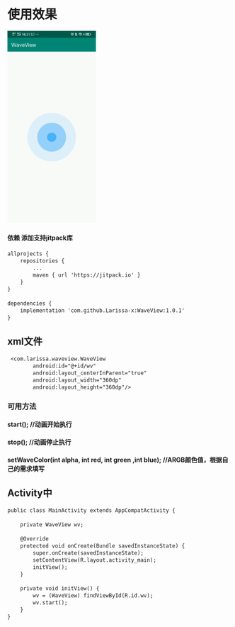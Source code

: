 # 使用效果
![image](https://github.com/Larissa-x/WaveView/blob/master/app/src/main/res/drawable/wave_test.gif)

#### 依赖    添加支持jitpack库
```
allprojects {
    repositories {
        ...
        maven { url 'https://jitpack.io' }
    }
}

dependencies {
    implementation 'com.github.Larissa-x:WaveView:1.0.1'
}
```
## xml文件
```
 <com.larissa.waveview.WaveView
        android:id="@+id/wv"
        android:layout_centerInParent="true"
        android:layout_width="360dp"
        android:layout_height="360dp"/>
```

### 可用方法
#### start();       //动画开始执行
#### stop();        //动画停止执行
#### setWaveColor(int alpha, int red, int green ,int blue);    //ARGB颜色值，根据自己的需求填写
## Activity中

```
public class MainActivity extends AppCompatActivity {

    private WaveView wv;

    @Override
    protected void onCreate(Bundle savedInstanceState) {
        super.onCreate(savedInstanceState);
        setContentView(R.layout.activity_main);
        initView();
    }

    private void initView() {
        wv = (WaveView) findViewById(R.id.wv);
        wv.start();
    }
}
```